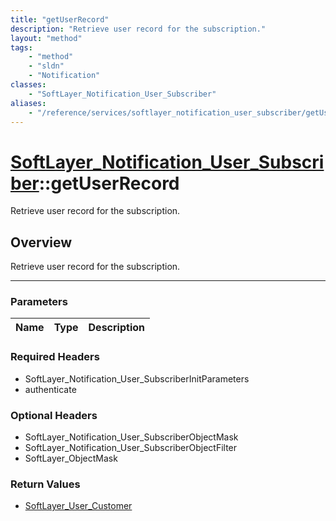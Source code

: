 ```yaml
---
title: "getUserRecord"
description: "Retrieve user record for the subscription."
layout: "method"
tags:
    - "method"
    - "sldn"
    - "Notification"
classes:
    - "SoftLayer_Notification_User_Subscriber"
aliases:
    - "/reference/services/softlayer_notification_user_subscriber/getUserRecord"
---
```

# [SoftLayer_Notification_User_Subscriber](/reference/services/SoftLayer_Notification_User_Subscriber)::getUserRecord


Retrieve user record for the subscription.


## Overview 
Retrieve user record for the subscription.

-----

### Parameters 
|Name | Type | Description |
| --- | --- | --- |


### Required Headers
* SoftLayer_Notification_User_SubscriberInitParameters
* authenticate


### Optional Headers
* SoftLayer_Notification_User_SubscriberObjectMask
* SoftLayer_Notification_User_SubscriberObjectFilter
* SoftLayer_ObjectMask

### Return Values
* <a href='/reference/datatypes/SoftLayer_User_Customer'>SoftLayer_User_Customer </a>




